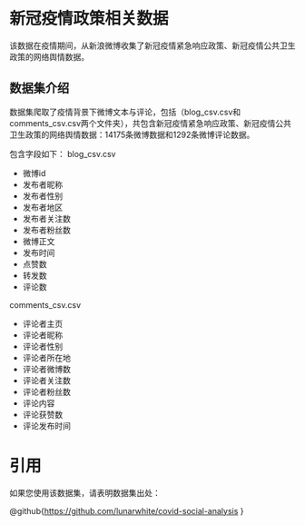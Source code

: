 # 新冠疫情政策相关数据

该数据在疫情期间，从新浪微博收集了新冠疫情紧急响应政策、新冠疫情公共卫生政策的网络舆情数据。

## 数据集介绍
数据集爬取了疫情背景下微博文本与评论，包括（blog_csv.csv和comments_csv.csv两个文件夹），共包含新冠疫情紧急响应政策、新冠疫情公共卫生政策的网络舆情数据：14175条微博数据和1292条微博评论数据。

包含字段如下：
blog_csv.csv
-  微博id
-  发布者昵称
-  发布者性别
-  发布者地区
-  发布者关注数
-  发布者粉丝数
-  微博正文
-  发布时间
-  点赞数
-  转发数
-  评论数

comments_csv.csv
-  评论者主页
-  评论者昵称
-  评论者性别
-  评论者所在地
-  评论者微博数
-  评论者关注数
-  评论者粉丝数
-  评论内容
-  评论获赞数
-  评论发布时间


# 引用
如果您使用该数据集，请表明数据集出处：

@github{https://github.com/lunarwhite/covid-social-analysis
}